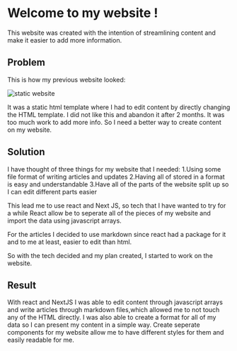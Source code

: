# Welcome to my website !
This website was created with the intention of streamlining content
and make it easier to add more information.  
## Problem
This is how my previous website looked:

![static website](/images/staticwebsite.png "image Title")

It was a static html template where I had to edit content by directly 
changing the HTML template. I did not like this and abandon it after 
2 months. It was too much work to add more info. So I need a better way
to create content on my website.
## Solution
I have thought of three things for my website that I needed: 
1.Using some file format of writing articles and updates
2.Having all of stored in a format is easy and understandable
3.Have all of the parts of the website split up so I can edit different parts easier

This lead me to use react and Next JS, so tech that I have wanted to try for a while
React allow be to seperate all of the pieces of my website and import the data
using javascript arrays.

For the articles I decided to use markdown since react had a package for it and 
to me at least, easier to edit than html.

So with the tech decided and my plan created, I started to work on the website.

## Result
With react and NextJS I was able to edit content through javascript arrays and write
articles through markdown files,which allowed me to not touch any of the HTML directly. 
I was also able to create a format for all of my data so I can present my content in 
a simple way. Create seperate components for my website allow me to have different styles 
for them and easily readable for me.
